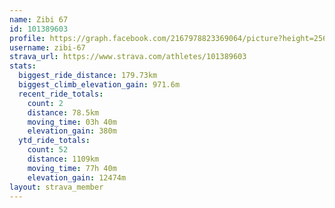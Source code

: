 ```yaml
---
name: Zibi 67
id: 101389603
profile: https://graph.facebook.com/2167978823369064/picture?height=256&width=256
username: zibi-67
strava_url: https://www.strava.com/athletes/101389603
stats:
  biggest_ride_distance: 179.73km
  biggest_climb_elevation_gain: 971.6m
  recent_ride_totals:
    count: 2
    distance: 78.5km
    moving_time: 03h 40m
    elevation_gain: 380m
  ytd_ride_totals:
    count: 52
    distance: 1109km
    moving_time: 77h 40m
    elevation_gain: 12474m
layout: strava_member
--- 
```

